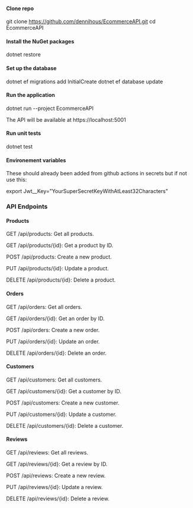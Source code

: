 #### Clone repo

git clone https://github.com/dennihous/EcommerceAPI.git
cd EcommerceAPI

#### Install the NuGet packages

dotnet restore

#### Set up the database

dotnet ef migrations add InitialCreate
dotnet ef database update

#### Run the application

dotnet run --project EcommerceAPI

The API will be available at https://localhost:5001

#### Run unit tests

dotnet test

#### Environement variables

These should already been added from github actions in secrets but if not use this:

export Jwt__Key="YourSuperSecretKeyWithAtLeast32Characters"

### API Endpoints

#### Products
GET /api/products: Get all products.

GET /api/products/{id}: Get a product by ID.

POST /api/products: Create a new product.

PUT /api/products/{id}: Update a product.

DELETE /api/products/{id}: Delete a product.

#### Orders
GET /api/orders: Get all orders.

GET /api/orders/{id}: Get an order by ID.

POST /api/orders: Create a new order.

PUT /api/orders/{id}: Update an order.

DELETE /api/orders/{id}: Delete an order.

#### Customers
GET /api/customers: Get all customers.

GET /api/customers/{id}: Get a customer by ID.

POST /api/customers: Create a new customer.

PUT /api/customers/{id}: Update a customer.

DELETE /api/customers/{id}: Delete a customer.

#### Reviews
GET /api/reviews: Get all reviews.

GET /api/reviews/{id}: Get a review by ID.

POST /api/reviews: Create a new review.

PUT /api/reviews/{id}: Update a review.

DELETE /api/reviews/{id}: Delete a review.